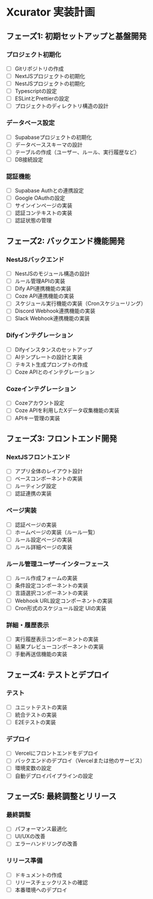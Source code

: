 # Xcurator 実装計画

## フェーズ1: 初期セットアップと基盤開発

### プロジェクト初期化
- [ ] Gitリポジトリの作成
- [ ] NextJSプロジェクトの初期化
- [ ] NestJSプロジェクトの初期化
- [ ] Typescriptの設定
- [ ] ESLintとPrettierの設定
- [ ] プロジェクトのディレクトリ構造の設計

### データベース設定
- [ ] Supabaseプロジェクトの初期化
- [ ] データベーススキーマの設計
- [ ] テーブルの作成（ユーザー、ルール、実行履歴など）
- [ ] DB接続設定

### 認証機能
- [ ] Supabase Authとの連携設定
- [ ] Google OAuthの設定
- [ ] サインインページの実装
- [ ] 認証コンテキストの実装
- [ ] 認証状態の管理

## フェーズ2: バックエンド機能開発

### NestJSバックエンド
- [ ] NestJSのモジュール構造の設計
- [ ] ルール管理APIの実装
- [ ] Dify API連携機能の実装
- [ ] Coze API連携機能の実装
- [ ] スケジュール実行機能の実装（Cronスケジューリング）
- [ ] Discord Webhook連携機能の実装
- [ ] Slack Webhook連携機能の実装

### Difyインテグレーション
- [ ] Difyインスタンスのセットアップ
- [ ] AIテンプレートの設計と実装
- [ ] テキスト生成プロンプトの作成
- [ ] Coze APIとのインテグレーション

### Cozeインテグレーション
- [ ] Cozeアカウント設定
- [ ] Coze APIを利用したXデータ収集機能の実装
- [ ] APIキー管理の実装

## フェーズ3: フロントエンド開発

### NextJSフロントエンド
- [ ] アプリ全体のレイアウト設計
- [ ] ベースコンポーネントの実装
- [ ] ルーティング設定
- [ ] 認証連携の実装

### ページ実装
- [ ] 認証ページの実装
- [ ] ホームページの実装（ルール一覧）
- [ ] ルール設定ページの実装
- [ ] ルール詳細ページの実装

### ルール管理ユーザーインターフェース
- [ ] ルール作成フォームの実装
- [ ] 条件設定コンポーネントの実装
- [ ] 言語選択コンポーネントの実装
- [ ] Webhook URL設定コンポーネントの実装
- [ ] Cron形式のスケジュール設定 UIの実装

### 詳細・履歴表示
- [ ] 実行履歴表示コンポーネントの実装
- [ ] 結果プレビューコンポーネントの実装
- [ ] 手動再送信機能の実装

## フェーズ4: テストとデプロイ

### テスト
- [ ] ユニットテストの実装
- [ ] 統合テストの実装
- [ ] E2Eテストの実装

### デプロイ
- [ ] Vercelにフロントエンドをデプロイ
- [ ] バックエンドのデプロイ（Vercelまたは他のサービス）
- [ ] 環境変数の設定
- [ ] 自動デプロイパイプラインの設定

## フェーズ5: 最終調整とリリース

### 最終調整
- [ ] パフォーマンス最適化
- [ ] UI/UXの改善
- [ ] エラーハンドリングの改善

### リリース準備
- [ ] ドキュメントの作成
- [ ] リリースチェックリストの確認
- [ ] 本番環境へのデプロイ